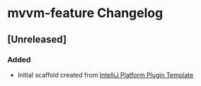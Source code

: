 <!-- Keep a Changelog guide -> https://keepachangelog.com -->

# mvvm-feature Changelog

## [Unreleased]
### Added
- Initial scaffold created from [IntelliJ Platform Plugin Template](https://github.com/JetBrains/intellij-platform-plugin-template)
